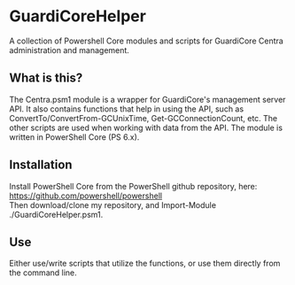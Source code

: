 # GuardiCoreHelper
A collection of Powershell Core modules and scripts for GuardiCore Centra administration and management.

## What is this?
The Centra.psm1 module is a wrapper for GuardiCore's management server API. It also contains functions that help in using the API, such as ConvertTo/ConvertFrom-GCUnixTime, Get-GCConnectionCount, etc. The other scripts are used when working with data from the API. The module is written in PowerShell Core (PS 6.x).

## Installation
Install PowerShell Core from the PowerShell github repository, here:\
https://github.com/powershell/powershell \
Then download/clone my repository, and Import-Module ./GuardiCoreHelper.psm1.

## Use
Either use/write scripts that utilize the functions, or use them directly from the command line.
